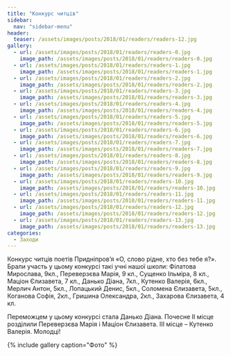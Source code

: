 ```yaml
---
title: "Конкурс читців"
sidebar:
  nav: "sidebar-menu"
header:
  teaser: /assets/images/posts/2018/01/readers/readers-12.jpg
gallery:
  - url: /assets/images/posts/2018/01/readers/readers-0.jpg
    image_path: /assets/images/posts/2018/01/readers/readers-0.jpg
  - url: /assets/images/posts/2018/01/readers/readers-1.jpg
    image_path: /assets/images/posts/2018/01/readers/readers-1.jpg
  - url: /assets/images/posts/2018/01/readers/readers-2.jpg
    image_path: /assets/images/posts/2018/01/readers/readers-2.jpg
  - url: /assets/images/posts/2018/01/readers/readers-3.jpg
    image_path: /assets/images/posts/2018/01/readers/readers-3.jpg
  - url: /assets/images/posts/2018/01/readers/readers-4.jpg
    image_path: /assets/images/posts/2018/01/readers/readers-4.jpg
  - url: /assets/images/posts/2018/01/readers/readers-5.jpg
    image_path: /assets/images/posts/2018/01/readers/readers-5.jpg
  - url: /assets/images/posts/2018/01/readers/readers-6.jpg
    image_path: /assets/images/posts/2018/01/readers/readers-6.jpg
  - url: /assets/images/posts/2018/01/readers/readers-7.jpg
    image_path: /assets/images/posts/2018/01/readers/readers-7.jpg
  - url: /assets/images/posts/2018/01/readers/readers-8.jpg
    image_path: /assets/images/posts/2018/01/readers/readers-8.jpg
  - url: /assets/images/posts/2018/01/readers/readers-9.jpg
    image_path: /assets/images/posts/2018/01/readers/readers-9.jpg
  - url: /assets/images/posts/2018/01/readers/readers-10.jpg
    image_path: /assets/images/posts/2018/01/readers/readers-10.jpg
  - url: /assets/images/posts/2018/01/readers/readers-11.jpg
    image_path: /assets/images/posts/2018/01/readers/readers-11.jpg
  - url: /assets/images/posts/2018/01/readers/readers-12.jpg
    image_path: /assets/images/posts/2018/01/readers/readers-12.jpg
  - url: /assets/images/posts/2018/01/readers/readers-13.jpg
    image_path: /assets/images/posts/2018/01/readers/readers-13.jpg
categories:
  - Заходи
---
```


Конкурс читців поетів Придніпров’я «О, слово рідне, хто без тебе я?».
Брали участь у цьому конкурсі такі учні нашої школи: Філатова Мирослава, 9кл., Переверзєва Марія, 9 кл., Сущенко Ільміра, 8 кл., Маціон Єлизавета, 7 кл., Данько Діана, 7кл., Кутенко Валерія, 6кл., Мерлич Антон, 5кл., Лопацький Денис, 5кл., Соломена Єлизавета, 5кл., Коганова Софія, 2кл., Гришина Олександра, 2кл., Захарова Єлизавета, 4 кл.

Переможцем у цьому конкурсі стала Данько Діана. Почесне ІІ місце розділили Переверзєва Марія і Маціон Єлизавета. ІІІ місце – Кутенко Валерія.
Молодці!

{% include gallery caption="Фото" %}
